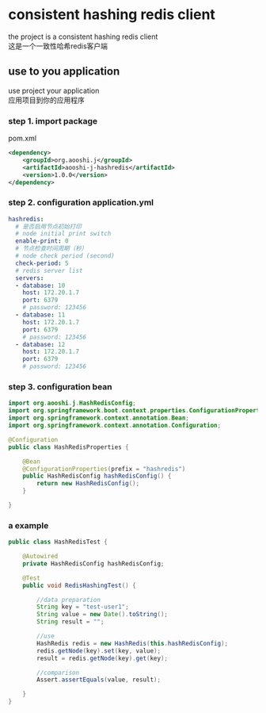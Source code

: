 # consistent hashing redis client

the project is a consistent hashing redis client  
这是一个一致性哈希redis客户端

## use to you application

use project your application  
应用项目到你的应用程序

### step 1. import package

pom.xml
```xml
<dependency>
    <groupId>org.aooshi.j</groupId>
    <artifactId>aooshi-j-hashredis</artifactId>
    <version>1.0.0</version>
</dependency>
```

### step 2. configuration application.yml

```yaml
hashredis:
  # 是否启用节点初始打印
  # node initial print switch
  enable-print: 0
  # 节点检查时间周期（秒）
  # node check period (second)
  check-period: 5
  # redis server list
  servers:
  - database: 10
    host: 172.20.1.7
    port: 6379
    # password: 123456
  - database: 11
    host: 172.20.1.7
    port: 6379
    # password: 123456
  - database: 12
    host: 172.20.1.7
    port: 6379
    # password: 123456

```

### step 3. configuration bean

```java
import org.aooshi.j.HashRedisConfig;
import org.springframework.boot.context.properties.ConfigurationProperties;
import org.springframework.context.annotation.Bean;
import org.springframework.context.annotation.Configuration;

@Configuration
public class HashRedisProperties {

    @Bean
    @ConfigurationProperties(prefix = "hashredis")
    public HashRedisConfig hashRedisConfig() {
        return new HashRedisConfig();
    }

}

```
### a example

```java
public class HashRedisTest {

    @Autowired
    private HashRedisConfig hashRedisConfig;

    @Test
    public void RedisHashingTest() {

        //data preparation
        String key = "test-user1";
        String value = new Date().toString();
        String result = "";

        //use
        HashRedis redis = new HashRedis(this.hashRedisConfig);
        redis.getNode(key).set(key, value);
        result = redis.getNode(key).get(key);

        //comparison
        Assert.assertEquals(value, result);

    }
}
```
